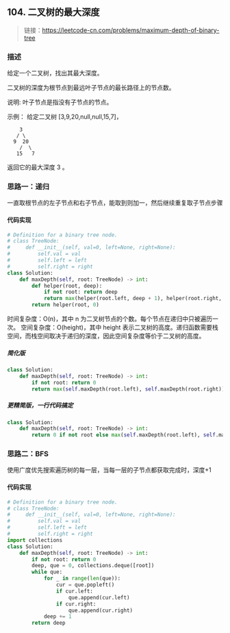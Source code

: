 ## 104. 二叉树的最大深度
>链接：https://leetcode-cn.com/problems/maximum-depth-of-binary-tree

### 描述
给定一个二叉树，找出其最大深度。

二叉树的深度为根节点到最远叶子节点的最长路径上的节点数。

说明: 叶子节点是指没有子节点的节点。

示例：
给定二叉树 [3,9,20,null,null,15,7]，
```shell
    3
   / \
  9  20
    /  \
   15   7
```
返回它的最大深度 3 。

### 思路一：递归
一直取根节点的左子节点和右子节点，能取到则加一，然后继续重复取子节点步骤
#### 代码实现
```python
# Definition for a binary tree node.
# class TreeNode:
#     def __init__(self, val=0, left=None, right=None):
#         self.val = val
#         self.left = left
#         self.right = right
class Solution:
    def maxDepth(self, root: TreeNode) -> int:
        def helper(root, deep):
            if not root: return deep
            return max(helper(root.left, deep + 1), helper(root.right, deep + 1))
        return helper(root, 0)
```
时间复杂度：O(n)，其中 n 为二叉树节点的个数。每个节点在递归中只被遍历一次。
空间复杂度：O(height)，其中 height 表示二叉树的高度。递归函数需要栈空间，而栈空间取决于递归的深度，因此空间复杂度等价于二叉树的高度。

##### 简化版
```python
class Solution:
    def maxDepth(self, root: TreeNode) -> int:
        if not root: return 0
        return max(self.maxDepth(root.left), self.maxDepth(root.right)) + 1
```
##### 更精简版，一行代码搞定
```python
class Solution:
    def maxDepth(self, root: TreeNode) -> int:
        return 0 if not root else max(self.maxDepth(root.left), self.maxDepth(root.right)) + 1
```

### 思路二：BFS
使用广度优先搜索遍历树的每一层，当每一层的子节点都获取完成时，深度+1
#### 代码实现
```python
# Definition for a binary tree node.
# class TreeNode:
#     def __init__(self, val=0, left=None, right=None):
#         self.val = val
#         self.left = left
#         self.right = right
import collections
class Solution:
    def maxDepth(self, root: TreeNode) -> int:
        if not root: return 0 
        deep, que = 0, collections.deque([root])
        while que:
            for _ in range(len(que)):
                cur = que.popleft()
                if cur.left:
                    que.append(cur.left)
                if cur.right:
                    que.append(cur.right)
            deep += 1
        return deep
```





